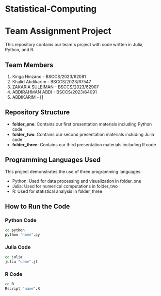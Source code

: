 # Statistical-Computing

# Team Assignment Project

This repository contains our team's project with code written in Julia, Python, and R.

## Team Members

1. Kinga Hinzano - BSCCS/2023/62081
2. Khalid Abdikarim - BSCCS/2023/67547
3. ZAKARIA SULEIMAN - BSCCS/2023/62907
4. ABDIRAHMAN  ABDI - BSCCS/2023/64091
5. ABDIKARIM - []

## Repository Structure

- **folder_one**: Contains our first presentation materials including Python code
- **folder_two**: Contains our second presentation materials including Julia code
- **folder_three**: Contains our third presentation materials including R code

## Programming Languages Used

This project demonstrates the use of three programming languages:
- Python: Used for data processing and visualization in folder_one
- Julia: Used for numerical computations in folder_two
- R: Used for statistical analysis in folder_three

## How to Run the Code

### Python Code
```bash
cd python
python "name".py
```

### Julia Code
```bash
cd julia
julia "name".jl
```

### R Code
```bash
cd R
Rscript "name".R
```
